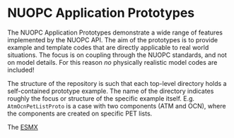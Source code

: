 # NUOPC Application Prototypes

The NUOPC Application Prototypes demonstrate a wide range of features implemented by the NUOPC API. The aim of the prototypes is to provide example and template codes that are directly applicable to real world situations. The focus is on coupling through the NUOPC standards, and not on model details. For this reason *no* physically realistic model codes are included!

The structure of the repository is such that each top-level directory holds a self-contained prototype example. The name of the directory indicates roughly the focus or structure of the specific example itself. E.g. `AtmOcnPetListProto` is a case with two components (ATM and OCN), where the components are created on specific PET lists.

The [ESMX](https://github.com/esmf-org/esmf/tree/develop/src/addon/ESMX) 

